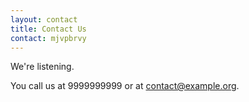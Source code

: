 ```yaml
---
layout: contact
title: Contact Us
contact: mjvpbrvy
---
```


We're listening.

You call us at 9999999999 or at contact@example.org.
